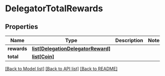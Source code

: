 # DelegatorTotalRewards

## Properties
Name | Type | Description | Notes
------------ | ------------- | ------------- | -------------
**rewards** | [**list[DelegationDelegatorReward]**](DelegationDelegatorReward.md) |  | 
**total** | [**list[Coin]**](Coin.md) |  | 

[[Back to Model list]](../README.md#documentation-for-models) [[Back to API list]](../README.md#documentation-for-api-endpoints) [[Back to README]](../README.md)


